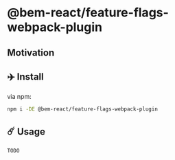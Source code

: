 # @bem-react/feature-flags-webpack-plugin

## Motivation

## ✈️ Install

via npm:

```sh
npm i -DE @bem-react/feature-flags-webpack-plugin
```

## ☄️ Usage

```ts
TODO
```
